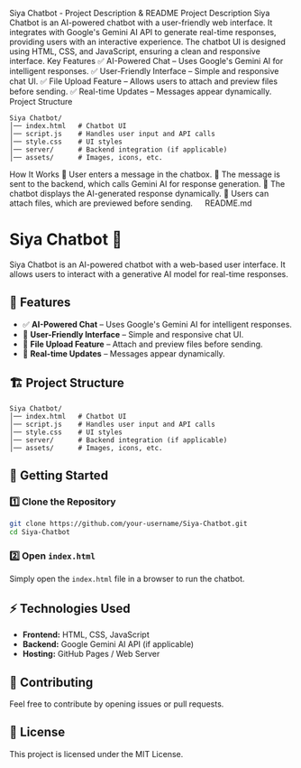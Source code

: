 Siya Chatbot - Project Description & README
Project Description
Siya Chatbot is an AI-powered chatbot with a user-friendly web interface. It integrates with Google's Gemini AI API to generate real-time responses, providing users with an interactive experience. The chatbot UI is designed using HTML, CSS, and JavaScript, ensuring a clean and responsive interface.
Key Features
✅ AI-Powered Chat – Uses Google's Gemini AI for intelligent responses.
✅ User-Friendly Interface – Simple and responsive chat UI.
✅ File Upload Feature – Allows users to attach and preview files before sending.
✅ Real-time Updates – Messages appear dynamically.
Project Structure
```
Siya Chatbot/
│── index.html   # Chatbot UI
│── script.js    # Handles user input and API calls
│── style.css    # UI styles
│── server/      # Backend integration (if applicable)
│── assets/      # Images, icons, etc.
```
How It Works
🔹 User enters a message in the chatbox.
🔹 The message is sent to the backend, which calls Gemini AI for response generation.
🔹 The chatbot displays the AI-generated response dynamically.
🔹 Users can attach files, which are previewed before sending.
 
README.md
# Siya Chatbot 🤖

Siya Chatbot is an AI-powered chatbot with a web-based user interface. It allows users to interact with a generative AI model for real-time responses.

## 🌟 Features
- ✅ **AI-Powered Chat** – Uses Google's Gemini AI for intelligent responses.
- 🎨 **User-Friendly Interface** – Simple and responsive chat UI.
- 📂 **File Upload Feature** – Attach and preview files before sending.
- 🔄 **Real-time Updates** – Messages appear dynamically.

## 🏗️ Project Structure
```
Siya Chatbot/
│── index.html   # Chatbot UI
│── script.js    # Handles user input and API calls
│── style.css    # UI styles
│── server/      # Backend integration (if applicable)
│── assets/      # Images, icons, etc.
```

## 🚀 Getting Started
### 1️⃣ Clone the Repository
```bash
git clone https://github.com/your-username/Siya-Chatbot.git
cd Siya-Chatbot
```

### 2️⃣ Open `index.html`
Simply open the `index.html` file in a browser to run the chatbot.

## ⚡ Technologies Used
- **Frontend:** HTML, CSS, JavaScript
- **Backend:** Google Gemini AI API (if applicable)
- **Hosting:** GitHub Pages / Web Server

## 🤝 Contributing
Feel free to contribute by opening issues or pull requests.

## 📜 License
This project is licensed under the MIT License.

